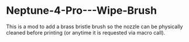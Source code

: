# Neptune-4-Pro---Wipe-Brush
This is a mod to add a brass bristle brush so the nozzle can be physically cleaned before printing (or anytime it is requested via macro call).
